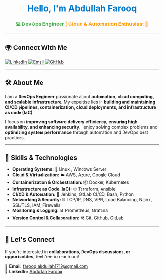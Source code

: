 <h1 align="center" style="color:#007acc;">Hello, I'm Abdullah Farooq</h1>
<h3 align="center">
  <span style="color:#4caf50;">💻 <b>DevOps Engineer</b></span> 
  <span style="color:#ff9800;" id="blinking">| Cloud & Automation Enthusiast 🚀</span>
</h3>

<script>
  var blink = document.getElementById("blinking");
  setInterval(function() {
    blink.style.visibility = (blink.style.visibility == "hidden" ? "" : "hidden");
  }, 800);
</script>

---

## 🌍 Connect With Me  

<p align="left">
  <a href="https://www.linkedin.com/in/abdullahfq/" target="_blank">
    <img alt="LinkedIn" src="https://img.shields.io/badge/LinkedIn-0077B5?style=flat-square&logo=linkedin&logoColor=white">
  </a>
  <a href="mailto:farooq.abdullah1719@gmail.com">
    <img alt="Email" src="https://img.shields.io/badge/Gmail-D14836?style=flat-square&logo=gmail&logoColor=white">
  </a>
  <a href="https://github.com/offx-farooq" target="_blank">
    <img alt="GitHub" src="https://img.shields.io/badge/GitHub-181717?style=flat-square&logo=github&logoColor=white">
  </a>
</p>

---

## 🛠 About Me  

I am a **DevOps Engineer** passionate about **automation, cloud computing, and scalable infrastructure**. My expertise lies in **building and maintaining CI/CD pipelines, containerization, cloud deployments, and infrastructure as code (IaC)**.  

I focus on **improving software delivery efficiency, ensuring high availability, and enhancing security**. I enjoy solving complex problems and **optimizing system performance** through automation and DevOps best practices.

---

## 🚀 Skills & Technologies  

- **Operating Systems:** 🐧 Linux , Windows Server  
- **Cloud & Virtualization:** ☁️ AWS, Azure, Google Cloud  
- **Containerization & Orchestration:** 📦 Docker, Kubernetes  
- **Infrastructure as Code (IaC):** ⚙️ Terraform, Ansible  
- **CI/CD & Automation:** 🔄 Jenkins, GitLab CI/CD, Bash, Python  
- **Networking & Security:** 🌐 TCP/IP, DNS, VPN, Load Balancing, Nginx, SSL/TLS, IAM, Firewalls  
- **Monitoring & Logging:** 📊 Prometheus, Grafana 
- **Version Control & Collaboration:** 🛠️ Git, GitHub, GitLab  

---

## 📩 Let's Connect  

If you're interested in **collaborations, DevOps discussions, or opportunities**, feel free to reach out!  

📧 **Email:** [farooq.abdullah1719@gmail.com](mailto:farooq.abdullah1719@gmail.com)  
🔗 **LinkedIn:** [Abdullah Farooq](https://www.linkedin.com/in/abdullahfq/)  
